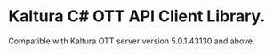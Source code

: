 # Kaltura C# OTT API Client Library.
Compatible with Kaltura OTT server version 5.0.1.43130 and above.
